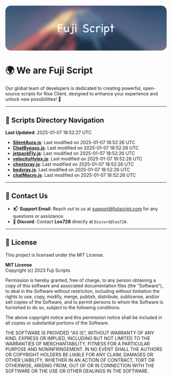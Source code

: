 ![Banner](.github/b.webp)

# 🌍 **We are Fuji Script**

Our global team of developers is dedicated to creating powerful, open-source scripts for Rise Client, designed to enhance your experience and unlock new possibilities! 🌟

---
<!-- SCRIPTS_NAVIGATION_START -->
## 📂 **Scripts Directory Navigation**

**Last Updated**: 2025-01-07 18:52:27 UTC

- **[SilentAura.js](scripts/SilentAura.js)**: Last modified on 2025-01-07 18:52:26 UTC
- **[ChatBypass.js](scripts/ChatBypass.js)**: Last modified on 2025-01-07 18:52:26 UTC
- **[jetpackFly.js](scripts/jetpackFly.js)**: Last modified on 2025-01-07 18:52:26 UTC
- **[velocityHylex.js](scripts/velocityHylex.js)**: Last modified on 2025-01-07 18:52:26 UTC
- **[chestxray.js](scripts/chestxray.js)**: Last modified on 2025-01-07 18:52:26 UTC
- **[bedxray.js](scripts/bedxray.js)**: Last modified on 2025-01-07 18:52:26 UTC
- **[chatMacro.js](scripts/chatMacro.js)**: Last modified on 2025-01-07 18:52:26 UTC

<!-- SCRIPTS_NAVIGATION_END -->

---

## 💬 **Contact Us**  
- 📬 **Support Email**: Reach out to us at [support@fujiscript.com](mailto:support@fujiscript.com) for any questions or assistance.  
- 💬 **Discord**: Contact **Leo728** directly at `Discord@leo728`.

---

## 📜 **License**

This project is licensed under the MIT License.  

**MIT License**  
Copyright (c) 2023 Fuji Scripts  

Permission is hereby granted, free of charge, to any person obtaining a copy of this software and associated documentation files (the "Software"), to deal in the Software without restriction, including without limitation the rights to use, copy, modify, merge, publish, distribute, sublicense, and/or sell copies of the Software, and to permit persons to whom the Software is furnished to do so, subject to the following conditions:  

The above copyright notice and this permission notice shall be included in all copies or substantial portions of the Software.  

THE SOFTWARE IS PROVIDED "AS IS", WITHOUT WARRANTY OF ANY KIND, EXPRESS OR IMPLIED, INCLUDING BUT NOT LIMITED TO THE WARRANTIES OF MERCHANTABILITY, FITNESS FOR A PARTICULAR PURPOSE AND NONINFRINGEMENT. IN NO EVENT SHALL THE AUTHORS OR COPYRIGHT HOLDERS BE LIABLE FOR ANY CLAIM, DAMAGES OR OTHER LIABILITY, WHETHER IN AN ACTION OF CONTRACT, TORT OR OTHERWISE, ARISING FROM, OUT OF OR IN CONNECTION WITH THE SOFTWARE OR THE USE OR OTHER DEALINGS IN THE SOFTWARE.  
